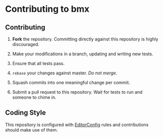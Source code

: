 # Contributing to bmx

## Contributing

1. **Fork** the repository. Committing directly against this repository is
   highly discouraged.

2. Make your modifications in a branch, updating and writing new tests.

3. Ensure that all tests pass.

4. `rebase` your changes against master. *Do not merge*.

5. Squash commits into one meaningful change per commit.

6. Submit a pull request to this repository. Wait for tests to run and someone
   to chime in.

## Coding Style

This repository is configured with [EditorConfig](http://editorconfig.org) rules and
contributions should make use of them.
